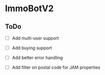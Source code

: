 # ImmoBotV2
## ToDo

- [ ] Add multi-user support
- [ ] Add buying support
- [ ] Add better error handling
- [ ] Add filter on postal code for JAM properties

  
